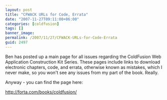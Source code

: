 ```yaml
---
layout: post
title: "CFWACK URLs for Code, Errata"
date: "2007-11-27T09:11:00+06:00"
categories: [coldfusion]
tags: []
banner_image: 
permalink: /2007/11/27/CFWACK-URLs-for-Code-Errata
guid: 2497
---
```


Ben has posted up a main page for all issues regarding the ColdFusion Web Application Construction Kit Series. These pages include links to download electronic chapters, code, and errata, otherwise known as mistakes, which I never make, so you won't see any issues from my part of the book. Really.

Anyway - you can find the page here:

<a href="http://forta.com/books/coldfusion/">http://forta.com/books/coldfusion/</a>